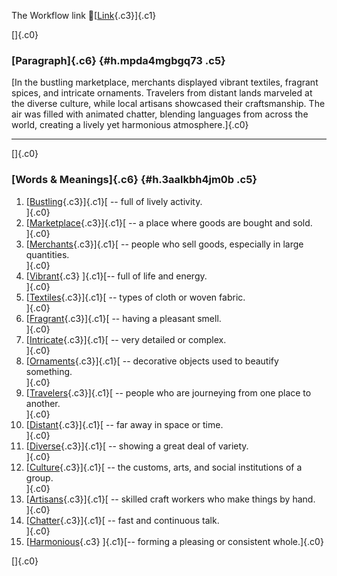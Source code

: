 The Workflow link
👏[[Link](https://www.google.com/url?q=http://www.google.com&sa=D&source=editors&ust=1757057435983328&usg=AOvVaw3hh0WOubEHqtmd92VTr9In){.c3}]{.c1}

[]{.c0}

### [Paragraph]{.c6} {#h.mpda4mgbgq73 .c5}

[In the bustling marketplace, merchants displayed vibrant textiles,
fragrant spices, and intricate ornaments. Travelers from distant lands
marveled at the diverse culture, while local artisans showcased their
craftsmanship. The air was filled with animated chatter, blending
languages from across the world, creating a lively yet harmonious
atmosphere.]{.c0}

------------------------------------------------------------------------

[]{.c0}

### [Words & Meanings]{.c6} {#h.3aalkbh4jm0b .c5}

1.  [[Bustling](https://www.google.com/url?q=http://www.google.com&sa=D&source=editors&ust=1757057435984489&usg=AOvVaw3bAnf6zgCcunGmo6DmKl9r){.c3}]{.c1}[ --
    full of lively activity.\
    ]{.c0}
2.  [[Marketplace](https://www.google.com/url?q=http://www.google.com&sa=D&source=editors&ust=1757057435984723&usg=AOvVaw0hlS8ujvkTkvT8lglJYQ3G){.c3}]{.c1}[ --
    a place where goods are bought and sold.\
    ]{.c0}
3.  [[Merchants](https://www.google.com/url?q=http://www.google.com&sa=D&source=editors&ust=1757057435984902&usg=AOvVaw2GB_VkGQ0NF_dIT2cG_zU5){.c3}]{.c1}[ --
    people who sell goods, especially in large quantities.\
    ]{.c0}
4.  [[Vibrant](https://www.google.com/url?q=http://www.google.com&sa=D&source=editors&ust=1757057435985078&usg=AOvVaw0KfqwNt8p9DY4L4SvJ5LtF){.c3}
    ]{.c1}[-- full of life and energy.\
    ]{.c0}
5.  [[Textiles](https://www.google.com/url?q=http://www.google.com&sa=D&source=editors&ust=1757057435985230&usg=AOvVaw1eltztLBRhVw-twv8VHv6F){.c3}]{.c1}[ --
    types of cloth or woven fabric.\
    ]{.c0}
6.  [[Fragrant](https://www.google.com/url?q=http://www.google.com&sa=D&source=editors&ust=1757057435985384&usg=AOvVaw0Gt4cMC2kqx_7mhE0Rws1c){.c3}]{.c1}[ --
    having a pleasant smell.\
    ]{.c0}
7.  [[Intricate](https://www.google.com/url?q=http://www.google.com&sa=D&source=editors&ust=1757057435985527&usg=AOvVaw2xCHAfXXTeTsYMX4KZn5EE){.c3}]{.c1}[ --
    very detailed or complex.\
    ]{.c0}
8.  [[Ornaments](https://www.google.com/url?q=http://www.google.com&sa=D&source=editors&ust=1757057435985657&usg=AOvVaw1dncT3Rgf_y7-9xhcBzR42){.c3}]{.c1}[ --
    decorative objects used to beautify something.\
    ]{.c0}
9.  [[Travelers](https://www.google.com/url?q=http://www.google.com&sa=D&source=editors&ust=1757057435985804&usg=AOvVaw3i4R8iu_PMVN8wqvyKz0Dc){.c3}]{.c1}[ --
    people who are journeying from one place to another.\
    ]{.c0}
10. [[Distant](https://www.google.com/url?q=http://www.google.com&sa=D&source=editors&ust=1757057435985964&usg=AOvVaw1UzzKb3M3XHA9DlCQQPv4j){.c3}]{.c1}[ --
    far away in space or time.\
    ]{.c0}
11. [[Diverse](https://www.google.com/url?q=http://www.google.com&sa=D&source=editors&ust=1757057435986130&usg=AOvVaw2PBJDmSQt2rw2zUsz5vEy3){.c3}]{.c1}[ --
    showing a great deal of variety.\
    ]{.c0}
12. [[Culture](https://www.google.com/url?q=http://www.google.com&sa=D&source=editors&ust=1757057435986280&usg=AOvVaw1Vtxl5CqouX5Xv47_ipC_f){.c3}]{.c1}[ --
    the customs, arts, and social institutions of a group.\
    ]{.c0}
13. [[Artisans](https://www.google.com/url?q=http://www.google.com&sa=D&source=editors&ust=1757057435986447&usg=AOvVaw1K6jIBxg5QkoAjWFc-oXfo){.c3}]{.c1}[ --
    skilled craft workers who make things by hand.\
    ]{.c0}
14. [[Chatter](https://www.google.com/url?q=http://www.google.com&sa=D&source=editors&ust=1757057435986599&usg=AOvVaw3giRpazXkEz5Ty81GaUWrc){.c3}]{.c1}[ --
    fast and continuous talk.\
    ]{.c0}
15. [[Harmonious](https://www.google.com/url?q=http://www.google.com&sa=D&source=editors&ust=1757057435986731&usg=AOvVaw21uN5WpMSA1eAiVgy_9MfD){.c3}
    ]{.c1}[-- forming a pleasing or consistent whole.]{.c0}

[]{.c0}
